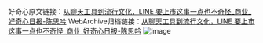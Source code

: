 好奇心原文链接：[从聊天工具到流行文化，LINE 要上市这事一点也不奇怪_商业_好奇心日报-陈思吟](https://www.qdaily.com/articles/1516.html)
WebArchive归档链接：[从聊天工具到流行文化，LINE 要上市这事一点也不奇怪_商业_好奇心日报-陈思吟](http://web.archive.org/web/20170725162604/http://www.qdaily.com/articles/1516.html)
![image](http://ww3.sinaimg.cn/large/007d5XDply1g3v4etdeo5j30u06h4b29)